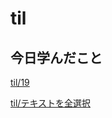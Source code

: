 # til

## 今日学んだこと

[til/19](https://github.com/tokiohamamatsu/til/blob/master/%E6%B4%BB%E5%8B%95%E8%A8%98%E9%8C%B2/2021/11/19.md)

[til/テキストを全選択](https://github.com/tokiohamamatsu/til/blob/master/c%23/%E3%83%86%E3%82%AD%E3%82%B9%E3%83%88%E3%82%92%E5%85%A8%E9%81%B8%E6%8A%9E.md)